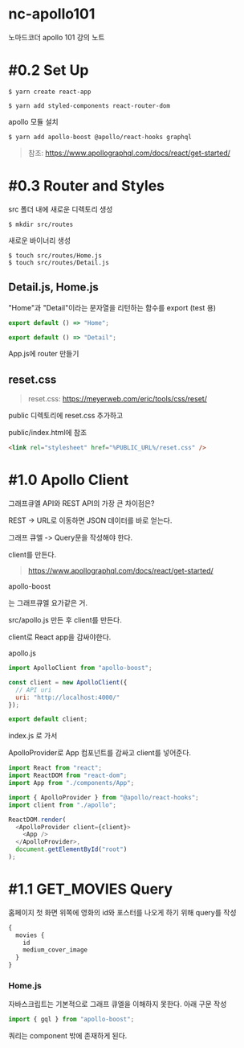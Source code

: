 # nc-apollo101
노마드코더 apollo 101 강의 노트

# #0.2 Set Up

```
$ yarn create react-app
```

```
$ yarn add styled-components react-router-dom
```

apollo 모듈 설치
```
$ yarn add apollo-boost @apollo/react-hooks graphql
```

> 참조: https://www.apollographql.com/docs/react/get-started/

# #0.3 Router and Styles

src 폴더 내에 새로운 디렉토리 생성

```
$ mkdir src/routes
```

새로운 바이너리 생성

```
$ touch src/routes/Home.js
$ touch src/routes/Detail.js
```

## Detail.js, Home.js

"Home"과 "Detail"이라는 문자열을 리턴하는 함수를 export  (test 용)

```js
export default () => "Home";
```

```js
export default () => "Detail";
```

App.js에 router 만들기

## reset.css

> reset.css: https://meyerweb.com/eric/tools/css/reset/

public 디렉토리에 reset.css 추가하고 

public/index.html에 참조

```html
<link rel="stylesheet" href="%PUBLIC_URL%/reset.css" />
```

# #1.0 Apollo Client

그래프큐엘 API와 REST API의 가장 큰 차이점은?

REST -> URL로 이동하면 JSON 데이터를 바로 얻는다.

그래프 큐엘 -> Query문을 작성해야 한다.

client를 만든다. 

> https://www.apollographql.com/docs/react/get-started/

apollo-boost

는 그래프큐엘 요가같은 거.

src/apollo.js 만든 후 client를 만든다.

client로 React app을 감싸야한다.

apollo.js
```js
import ApolloClient from "apollo-boost";

const client = new ApolloClient({
  // API uri
  uri: "http://localhost:4000/"
});

export default client;

```

index.js 로 가서

ApolloProvider로 App 컴포넌트를 감싸고 client를 넣어준다.
```js
import React from "react";
import ReactDOM from "react-dom";
import App from "./components/App";

import { ApolloProvider } from "@apollo/react-hooks";
import client from "./apollo";

ReactDOM.render(
  <ApolloProvider client={client}>
    <App />
  </ApolloProvider>,
  document.getElementById("root")
);
```

# #1.1 GET_MOVIES Query

홈페이지 첫 화면 위쪽에 영화의 id와 포스터를 나오게 하기 위해 query를 작성

```graphql
{
  movies {
    id
    medium_cover_image
  }
}
```


### Home.js

자바스크립트는 기본적으로 그래프 큐엘을 이해하지 못한다. 아래 구문 작성

```js
import { gql } from "apollo-boost";
```

쿼리는 component 밖에 존재하게 된다.